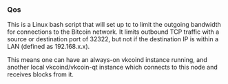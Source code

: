 ### Qos ###

This is a Linux bash script that will set up tc to limit the outgoing bandwidth for connections to the Bitcoin network. It limits outbound TCP traffic with a source or destination port of 32322, but not if the destination IP is within a LAN (defined as 192.168.x.x).

This means one can have an always-on vkcoind instance running, and another local vkcoind/vkcoin-qt instance which connects to this node and receives blocks from it.
